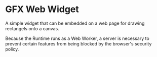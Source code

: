 # GFX Web Widget

A simple widget that can be embedded on a web page for drawing rectangels onto a canvas.

Because the Runtime runs as a Web Worker, a server is necessary to prevent certain features
from being blocked by the browser's security policy.
